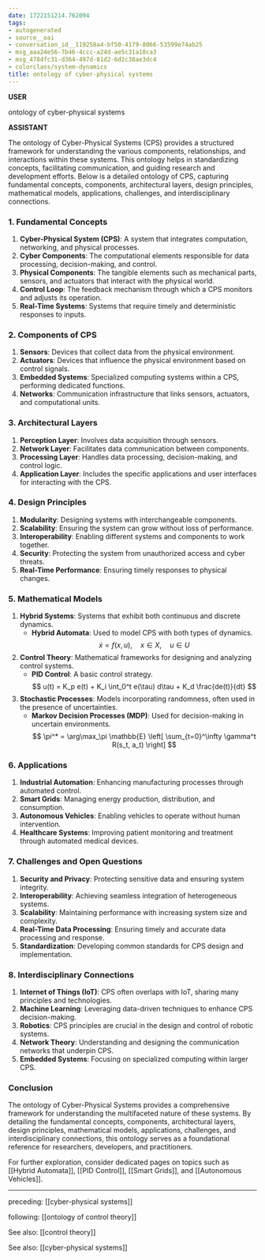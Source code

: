 ```yaml
---
date: 1722151214.762094
tags:
- autogenerated
- source__oai
- conversation_id__119258a4-bf50-4179-8066-53599e74ab25
- msg_aaa24e56-7b46-4ccc-a24d-ae5c31a18ca3
- msg_4784fc31-d364-497d-81d2-6d2c38ae3dc4
- colorclass/system-dynamics
title: ontology of cyber-physical systems
---
```


**USER**

ontology of cyber-physical systems


**ASSISTANT**

The ontology of Cyber-Physical Systems (CPS) provides a structured framework for understanding the various components, relationships, and interactions within these systems. This ontology helps in standardizing concepts, facilitating communication, and guiding research and development efforts. Below is a detailed ontology of CPS, capturing fundamental concepts, components, architectural layers, design principles, mathematical models, applications, challenges, and interdisciplinary connections.

### 1. **Fundamental Concepts**
1. **Cyber-Physical System (CPS)**: A system that integrates computation, networking, and physical processes.
2. **Cyber Components**: The computational elements responsible for data processing, decision-making, and control.
3. **Physical Components**: The tangible elements such as mechanical parts, sensors, and actuators that interact with the physical world.
4. **Control Loop**: The feedback mechanism through which a CPS monitors and adjusts its operation.
5. **Real-Time Systems**: Systems that require timely and deterministic responses to inputs.

### 2. **Components of CPS**
1. **Sensors**: Devices that collect data from the physical environment.
2. **Actuators**: Devices that influence the physical environment based on control signals.
3. **Embedded Systems**: Specialized computing systems within a CPS, performing dedicated functions.
4. **Networks**: Communication infrastructure that links sensors, actuators, and computational units.

### 3. **Architectural Layers**
1. **Perception Layer**: Involves data acquisition through sensors.
2. **Network Layer**: Facilitates data communication between components.
3. **Processing Layer**: Handles data processing, decision-making, and control logic.
4. **Application Layer**: Includes the specific applications and user interfaces for interacting with the CPS.

### 4. **Design Principles**
1. **Modularity**: Designing systems with interchangeable components.
2. **Scalability**: Ensuring the system can grow without loss of performance.
3. **Interoperability**: Enabling different systems and components to work together.
4. **Security**: Protecting the system from unauthorized access and cyber threats.
5. **Real-Time Performance**: Ensuring timely responses to physical changes.

### 5. **Mathematical Models**
1. **Hybrid Systems**: Systems that exhibit both continuous and discrete dynamics.
   - **Hybrid Automata**: Used to model CPS with both types of dynamics.
     $$ \dot{x} = f(x,u), \quad x \in X, \quad u \in U $$
2. **Control Theory**: Mathematical frameworks for designing and analyzing control systems.
   - **PID Control**: A basic control strategy.
     $$ u(t) = K_p e(t) + K_i \int_0^t e(\tau) d\tau + K_d \frac{de(t)}{dt} $$
3. **Stochastic Processes**: Models incorporating randomness, often used in the presence of uncertainties.
   - **Markov Decision Processes (MDP)**: Used for decision-making in uncertain environments.
     $$ \pi^* = \arg\max_\pi \mathbb{E} \left[ \sum_{t=0}^\infty \gamma^t R(s_t, a_t) \right] $$

### 6. **Applications**
1. **Industrial Automation**: Enhancing manufacturing processes through automated control.
2. **Smart Grids**: Managing energy production, distribution, and consumption.
3. **Autonomous Vehicles**: Enabling vehicles to operate without human intervention.
4. **Healthcare Systems**: Improving patient monitoring and treatment through automated medical devices.

### 7. **Challenges and Open Questions**
1. **Security and Privacy**: Protecting sensitive data and ensuring system integrity.
2. **Interoperability**: Achieving seamless integration of heterogeneous systems.
3. **Scalability**: Maintaining performance with increasing system size and complexity.
4. **Real-Time Data Processing**: Ensuring timely and accurate data processing and response.
5. **Standardization**: Developing common standards for CPS design and implementation.

### 8. **Interdisciplinary Connections**
1. **Internet of Things (IoT)**: CPS often overlaps with IoT, sharing many principles and technologies.
2. **Machine Learning**: Leveraging data-driven techniques to enhance CPS decision-making.
3. **Robotics**: CPS principles are crucial in the design and control of robotic systems.
4. **Network Theory**: Understanding and designing the communication networks that underpin CPS.
5. **Embedded Systems**: Focusing on specialized computing within larger CPS.

### Conclusion
The ontology of Cyber-Physical Systems provides a comprehensive framework for understanding the multifaceted nature of these systems. By detailing the fundamental concepts, components, architectural layers, design principles, mathematical models, applications, challenges, and interdisciplinary connections, this ontology serves as a foundational reference for researchers, developers, and practitioners.

For further exploration, consider dedicated pages on topics such as [[Hybrid Automata]], [[PID Control]], [[Smart Grids]], and [[Autonomous Vehicles]].


---

preceding: [[cyber-physical systems]]  


following: [[ontology of control theory]]

See also: [[control theory]]


See also: [[cyber-physical systems]]